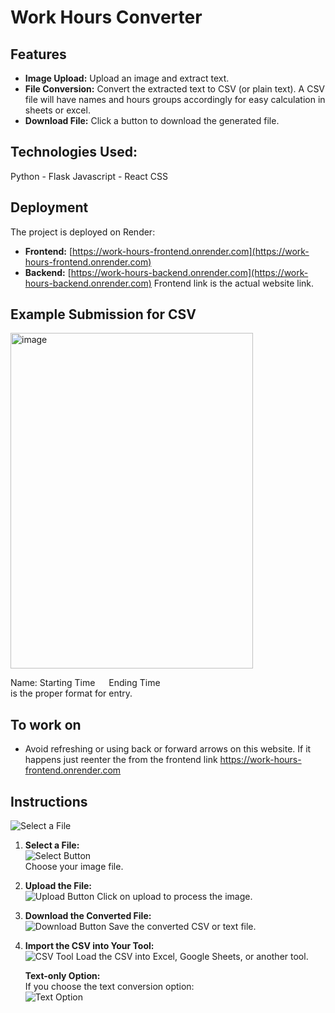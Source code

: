 # Work Hours Converter

## Features

- **Image Upload:** Upload an image and extract text.
- **File Conversion:** Convert the extracted text to CSV (or plain text). A CSV file will have names and hours groups accordingly for easy calculation in sheets or excel.
- **Download File:** Click a button to download the generated file.

## Technologies Used:
  Python - Flask
  Javascript - React
  CSS


## Deployment

The project is deployed on Render:
- **Frontend:** [https://work-hours-frontend.onrender.com](https://work-hours-frontend.onrender.com)
- **Backend:** [https://work-hours-backend.onrender.com](https://work-hours-backend.onrender.com)
Frontend link is the actual website link.

## Example Submission for CSV

<img width="388" height="537" alt="image" src="https://github.com/user-attachments/assets/47edc92f-8145-4411-a0b0-a0c0ac7a6b35" />

Name: Starting Time &emsp;     Ending Time<br />
is the proper format for entry.

## To work on
- Avoid refreshing or using back or forward arrows on this website. If it happens just reenter the from the frontend link https://work-hours-frontend.onrender.com 

## Instructions

![Select a File](https://github.com/user-attachments/assets/4abb0a6e-e386-432d-990b-2e4fbe159d22) 
1. **Select a File:**  
    ![Select Button](https://github.com/user-attachments/assets/0957cacf-8819-4947-8e52-ff1686590a02)  
   Choose your image file.

2. **Upload the File:**  
   ![Upload Button](https://github.com/user-attachments/assets/bbfddd85-e696-4765-8c8d-1ac4a4bb2bec) 
   Click on upload to process the image.

3. **Download the Converted File:**  
   ![Download Button](https://github.com/user-attachments/assets/05637aff-9433-44d5-9c5e-41aa65ed76ca) 
   Save the converted CSV or text file.

4. **Import the CSV into Your Tool:**  
   ![CSV Tool](<img width="383" height="165" alt="image" src="https://github.com/user-attachments/assets/4ff9d33c-4fb2-4df3-989e-e85a7e0633b4" />)
   Load the CSV into Excel, Google Sheets, or another tool.
   
   **Text-only Option:**  
   If you choose the text conversion option:  
   ![Text Option](https://github.com/user-attachments/assets/c36d6a91-b106-4aba-ad5e-9fdd8555156b)



